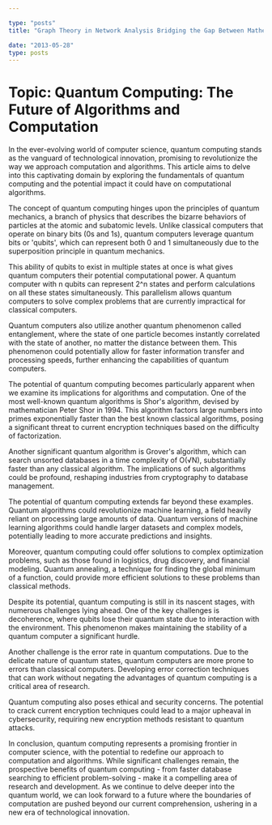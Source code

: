 ```yaml
---

type: "posts"
title: "Graph Theory in Network Analysis Bridging the Gap Between Mathematics and Computer Science"

date: "2013-05-28"
type: posts
---
```



# Topic: Quantum Computing: The Future of Algorithms and Computation

In the ever-evolving world of computer science, quantum computing stands as the vanguard of technological innovation, promising to revolutionize the way we approach computation and algorithms. This article aims to delve into this captivating domain by exploring the fundamentals of quantum computing and the potential impact it could have on computational algorithms.

The concept of quantum computing hinges upon the principles of quantum mechanics, a branch of physics that describes the bizarre behaviors of particles at the atomic and subatomic levels. Unlike classical computers that operate on binary bits (0s and 1s), quantum computers leverage quantum bits or 'qubits', which can represent both 0 and 1 simultaneously due to the superposition principle in quantum mechanics.

This ability of qubits to exist in multiple states at once is what gives quantum computers their potential computational power. A quantum computer with n qubits can represent 2^n states and perform calculations on all these states simultaneously. This parallelism allows quantum computers to solve complex problems that are currently impractical for classical computers.

Quantum computers also utilize another quantum phenomenon called entanglement, where the state of one particle becomes instantly correlated with the state of another, no matter the distance between them. This phenomenon could potentially allow for faster information transfer and processing speeds, further enhancing the capabilities of quantum computers.

The potential of quantum computing becomes particularly apparent when we examine its implications for algorithms and computation. One of the most well-known quantum algorithms is Shor's algorithm, devised by mathematician Peter Shor in 1994. This algorithm factors large numbers into primes exponentially faster than the best known classical algorithms, posing a significant threat to current encryption techniques based on the difficulty of factorization.

Another significant quantum algorithm is Grover's algorithm, which can search unsorted databases in a time complexity of O(√N), substantially faster than any classical algorithm. The implications of such algorithms could be profound, reshaping industries from cryptography to database management.

The potential of quantum computing extends far beyond these examples. Quantum algorithms could revolutionize machine learning, a field heavily reliant on processing large amounts of data. Quantum versions of machine learning algorithms could handle larger datasets and complex models, potentially leading to more accurate predictions and insights.

Moreover, quantum computing could offer solutions to complex optimization problems, such as those found in logistics, drug discovery, and financial modeling. Quantum annealing, a technique for finding the global minimum of a function, could provide more efficient solutions to these problems than classical methods.

Despite its potential, quantum computing is still in its nascent stages, with numerous challenges lying ahead. One of the key challenges is decoherence, where qubits lose their quantum state due to interaction with the environment. This phenomenon makes maintaining the stability of a quantum computer a significant hurdle.

Another challenge is the error rate in quantum computations. Due to the delicate nature of quantum states, quantum computers are more prone to errors than classical computers. Developing error correction techniques that can work without negating the advantages of quantum computing is a critical area of research.

Quantum computing also poses ethical and security concerns. The potential to crack current encryption techniques could lead to a major upheaval in cybersecurity, requiring new encryption methods resistant to quantum attacks.

In conclusion, quantum computing represents a promising frontier in computer science, with the potential to redefine our approach to computation and algorithms. While significant challenges remain, the prospective benefits of quantum computing - from faster database searching to efficient problem-solving - make it a compelling area of research and development. As we continue to delve deeper into the quantum world, we can look forward to a future where the boundaries of computation are pushed beyond our current comprehension, ushering in a new era of technological innovation.

